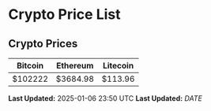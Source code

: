 # Crypto Price List

## Crypto Prices
| Bitcoin | Ethereum | Litecoin |
| ------- | -------- | -------- |
| $102222 | $3684.98 | $113.96 |
**Last Updated:** 2025-01-06 23:50 UTC
**Last Updated:** $DATE$
